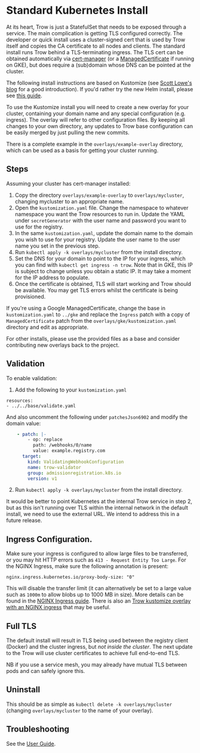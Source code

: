 Standard Kubernetes Install
===========================

At its heart, Trow is just a StatefulSet that needs to be exposed through a service. The main
complication is getting TLS configured correctly. The developer or quick install uses a
cluster-signed cert that is used by Trow itself and copies the CA certificate to all nodes and
clients. The standard install runs Trow behind a TLS-terminating ingress. The TLS cert can be
obtained automatically via [cert-manager](https://github.com/jetstack/cert-manager) (or a
[ManagedCertificate](https://cloud.google.com/kubernetes-engine/docs/how-to/managed-certs) if
running on GKE), but does require a (sub)domain whose DNS can be pointed at the cluster.

The following install instructions are based on Kustomize (see [Scott Lowe's
blog](https://blog.scottlowe.org/2019/09/13/an-introduction-to-kustomize/) for a good introduction).
If you'd rather try the new Helm install, please see [this guide](../docs/HELM_INSTALL.md).

To use the Kustomize install you will need to create a new overlay for your cluster, containing your
domain name and any special configuration (e.g. ingress). The overlay will refer to other
configuration files. By keeping all changes to your own directory, any updates to Trow base
configuration can be easily merged by just pulling the new commits. 

There is a complete example in the `overlays/example-overlay` directory, which can be used as a basis
for getting your cluster running. 

## Steps

Assuming your cluster has cert-manager installed:

 1) Copy the directory `overlays/example-overlay` to `overlays/mycluster`, changing mycluster to an
appropriate name.
 2) Open the `kustomization.yaml` file. Change the namespace to whatever namespace you want the Trow
resources to run in. Update the YAML under `secretGenerator` with the user name and password you 
want to use for the registry. 
 3) In the same `kustomization.yaml`, update the domain name to the domain you wish to use for your 
 registry. Update the user name to the user name you set in the previous step. 
 2) Run `kubectl apply -k overlays/mycluster` from the install directory.
 3) Set the DNS for your domain to point to the IP for your ingress, which you can find with `kubectl
 get ingress -n trow`. Note that in GKE, this IP is subject to change unless you obtain a static IP.
 It may take a moment for the IP address to populate.
 4) Once the certificate is obtained, TLS will start working and Trow should be available. You may
 get TLS errors whilst the certificate is being provisioned.

If you're using a Google ManagedCertificate, change the base in `kustomization.yaml` to `../gke` and
replace the `Ingress` patch with a copy of `ManagedCertificate` patch from the
`overlays/gke/kustomization.yaml` directory and edit as appropriate.

For other installs, please use the provided files as a base and consider contributing new
overlays back to the project.

## Validation

To enable validation:

 1) Add the following to your `kustomization.yaml`

```
resources:
- ../../base/validate.yaml
```

And also uncomment the following under `patchesJson6902` and modify the domain value:

```yaml
    - patch: |-
        - op: replace
          path: /webhooks/0/name
          value: example.registry.com
      target:
        kind: ValidatingWebhookConfiguration
        name: trow-validator
        group: admissionregistration.k8s.io
        version: v1
```

 2) Run `kubectl apply -k overlays/mycluster` from the install directory.

It would be better to point Kubernetes at the internal Trow service in step 2, but as this isn't
running over TLS within the internal network in the default install, we need to use the external
URL. We intend to address this in a future release.

## Ingress Configuration.

Make sure your ingress is configured to allow large files to be transferred, or you may hit HTTP errors
such as `413 - Request Entity Too Large`. For the NGINX Ingress, make sure the following annotation is
present:

```
nginx.ingress.kubernetes.io/proxy-body-size: "0"
```

This will disable the transfer limit (it can alternatively be set to a large value such as `1000m`
to allow blobs up to 1000 MB in size). More details can be found in the [NGINX Ingress
guide](https://kubernetes.github.io/ingress-nginx/user-guide/nginx-configuration/annotations/#custom-max-body-size).
There is also an [Trow kustomize overlay with an NGINX
ingress](https://github.com/ContainerSolutions/trow/blob/main/install/overlays/cert-manager-nginx/ingress.yaml)
that may be useful.

## Full TLS

The default install will result in TLS being used between the registry client (Docker) and the
cluster ingress, but _not inside the cluster_. The next update to the Trow will use cluster
certificates to achieve full end-to-end TLS. 

NB if you use a service mesh, you may already have mutual TLS between pods and can safely ignore
this.

## Uninstall

This should be as simple as `kubectl delete -k overlays/mycluster`  (changing `overlays/mycluster`
to the name of your overlay).

## Troubleshooting

See the [User Guide](../docs/USER_GUIDE.md).

